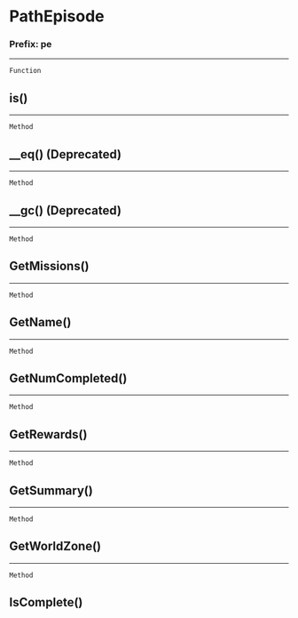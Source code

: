 PathEpisode
===========

### Prefix: pe

------------------------------------------------------------------------

`Function`

is()
----

------------------------------------------------------------------------

`Method`

\_\_eq() (Deprecated)
---------------------

------------------------------------------------------------------------

`Method`

\_\_gc() (Deprecated)
---------------------

------------------------------------------------------------------------

`Method`

GetMissions()
-------------

------------------------------------------------------------------------

`Method`

GetName()
---------

------------------------------------------------------------------------

`Method`

GetNumCompleted()
-----------------

------------------------------------------------------------------------

`Method`

GetRewards()
------------

------------------------------------------------------------------------

`Method`

GetSummary()
------------

------------------------------------------------------------------------

`Method`

GetWorldZone()
--------------

------------------------------------------------------------------------

`Method`

IsComplete()
------------
